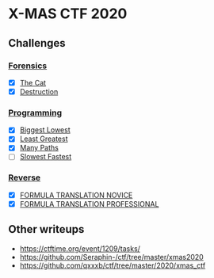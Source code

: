# X-MAS CTF 2020

## Challenges

### [Forensics](Forensics/)
- [x] [The Cat](Forensics/the%20cat)
- [x] [Destruction](Forensics/destruction)

### [Programming](Programming/)
- [x] [Biggest Lowest](Programming/biggest%20lowest)
- [x] [Least Greatest](Programming/least%20greatest)
- [x] [Many Paths](Programming/many%20paths)
- [ ] [Slowest Fastest](Programming/slowest%20fastest)

### [Reverse](Reverse/)
- [x] [FORMULA TRANSLATION NOVICE](Reverse/formula%20translation%20novice)
- [x] [FORMULA TRANSLATION PROFESSIONAL](Reverse/formula%20translation%20professional)

## Other writeups
* https://ctftime.org/event/1209/tasks/
* https://github.com/Seraphin-/ctf/tree/master/xmas2020
* https://github.com/qxxxb/ctf/tree/master/2020/xmas_ctf
